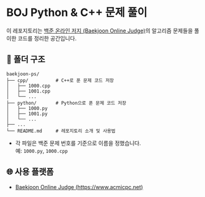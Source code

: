 # BOJ Python & C++ 문제 풀이

이 레포지토리는 [백준 온라인 저지 (Baekjoon Online Judge)](https://www.acmicpc.net/)의 알고리즘 문제들을 풀이한 코드를 정리한 공간입니다.

## 📁 폴더 구조

```
baekjoon-ps/
├── cpp/          # C++로 푼 문제 코드 저장
│   ├── 1000.cpp
│   ├── 1001.cpp
│   └── ...
├── python/       # Python으로 푼 문제 코드 저장
│   ├── 1000.py
│   ├── 1001.py
│   └── ...
├── ...
└── README.md     # 레포지토리 소개 및 사용법
```

- 각 파일은 백준 문제 번호를 기준으로 이름을 정했습니다.  
  예: `1000.py`, `1000.cpp`

## 🌐 사용 플랫폼

- [Baekjoon Online Judge (https://www.acmicpc.net)](https://www.acmicpc.net)
